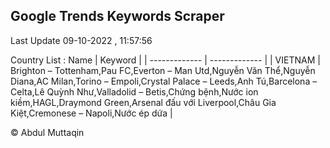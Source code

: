 

## Google Trends Keywords Scraper 
 
Last Update 09-10-2022 , 11:57:56

Country List :
 Name  | Keyword |
| ------------- | ------------- |
| VIETNAM | Brighton – Tottenham,Pau FC,Everton – Man Utd,Nguyễn Văn Thể,Nguyễn Diana,AC Milan,Torino – Empoli,Crystal Palace – Leeds,Anh Tú,Barcelona – Celta,Lê Quỳnh Như,Valladolid – Betis,Chứng bệnh,Nước ion kiềm,HAGL,Draymond Green,Arsenal đấu với Liverpool,Châu Gia Kiệt,Cremonese – Napoli,Nước ép dứa |



© Abdul Muttaqin 
